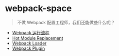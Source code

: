 # webpack-space

> 不做 Webpack 配置工程师，我们还能做些什么呢？

- [Webpack 运行流程](./docs/flow.md)
- [Hot Module Replacement](./docs/hrm.md)
- [Webpack Loader](./docs/loader.md)
- [Webpack Plugin](./docs/plugin.md)